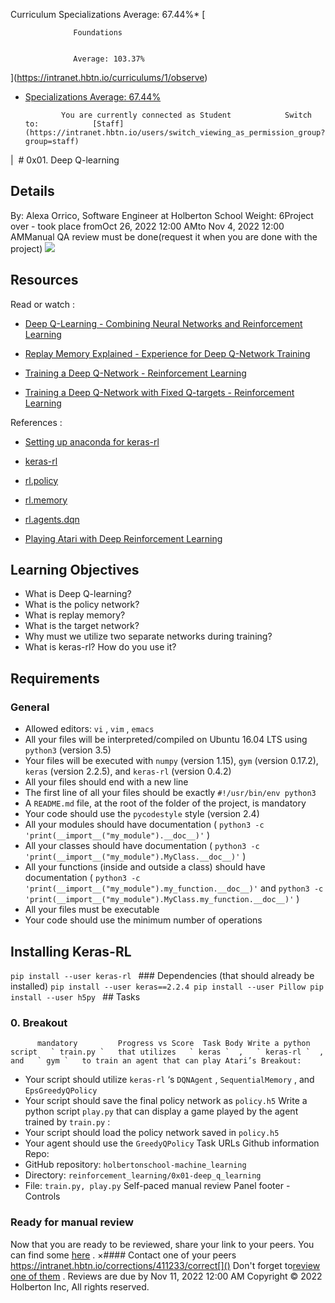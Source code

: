 Curriculum Specializations Average: 67.44%\* [

                  Foundations


                  Average: 103.37%

](https://intranet.hbtn.io/curriculums/1/observe)

- [Specializations Average: 67.44%](https://intranet.hbtn.io/curriculums/2/observe)

              You are currently connected as Student            Switch to:            [Staff](https://intranet.hbtn.io/users/switch_viewing_as_permission_group?group=staff)

|  # 0x01. Deep Q-learning

## Details

By: Alexa Orrico, Software Engineer at Holberton School Weight: 6Project over - took place fromOct 26, 2022 12:00 AMto Nov 4, 2022 12:00 AMManual QA review must be done(request it when you are done with the project) ![](https://holbertonintranet.s3.amazonaws.com/uploads/medias/2020/8/9239a27ccd609cb9092aba0e6bb55ba7b5cf0b6b.gif?X-Amz-Algorithm=AWS4-HMAC-SHA256&X-Amz-Credential=AKIARDDGGGOU5BHMTQX4%2F20221107%2Fus-east-1%2Fs3%2Faws4_request&X-Amz-Date=20221107T182424Z&X-Amz-Expires=86400&X-Amz-SignedHeaders=host&X-Amz-Signature=be0b46e8827b8aabcd4b148e4fb9c58e1a707a68592f77683c4db5aef7bf95c6)

## Resources

Read or watch :

- [Deep Q-Learning - Combining Neural Networks and Reinforcement Learning](https://intranet.hbtn.io/rltoken/vf8M2yFL9vWcFftBWFG2KQ)

- [Replay Memory Explained - Experience for Deep Q-Network Training](https://intranet.hbtn.io/rltoken/LciKBr548xY_iD4QkUatNw)

- [Training a Deep Q-Network - Reinforcement Learning](https://intranet.hbtn.io/rltoken/ZwReaNdr4Ei4GxWr-56oFg)

- [Training a Deep Q-Network with Fixed Q-targets - Reinforcement Learning](https://intranet.hbtn.io/rltoken/xAP3VzSnw0HLwjrBRn46Xw)

References :

- [Setting up anaconda for keras-rl](https://intranet.hbtn.io/rltoken/Q8hBeid5HHPA_YToSl5evg)

- [keras-rl](https://intranet.hbtn.io/rltoken/mSQhyiu7FEaFi_qTft1G2w)
- [rl.policy](https://github.com/keras-rl/keras-rl/blob/master/rl/policy.py)

- [rl.memory](https://github.com/keras-rl/keras-rl/blob/master/rl/memory.py)

- [rl.agents.dqn](https://github.com/keras-rl/keras-rl/blob/master/rl/agents/dqn.py)

- [Playing Atari with Deep Reinforcement Learning](https://intranet.hbtn.io/rltoken/SekcqEIbg0hxdEvoQSB-kA)

## Learning Objectives

- What is Deep Q-learning?
- What is the policy network?
- What is replay memory?
- What is the target network?
- Why must we utilize two separate networks during training?
- What is keras-rl? How do you use it?

## Requirements

### General

- Allowed editors: `vi` , `vim` , `emacs`
- All your files will be interpreted/compiled on Ubuntu 16.04 LTS using `python3` (version 3.5)
- Your files will be executed with `numpy` (version 1.15), `gym` (version 0.17.2), `keras` (version 2.2.5), and `keras-rl` (version 0.4.2)
- All your files should end with a new line
- The first line of all your files should be exactly `#!/usr/bin/env python3`
- A `README.md` file, at the root of the folder of the project, is mandatory
- Your code should use the `pycodestyle` style (version 2.4)
- All your modules should have documentation ( `python3 -c 'print(__import__("my_module").__doc__)'` )
- All your classes should have documentation ( `python3 -c 'print(__import__("my_module").MyClass.__doc__)'` )
- All your functions (inside and outside a class) should have documentation ( `python3 -c 'print(__import__("my_module").my_function.__doc__)'` and `python3 -c 'print(__import__("my_module").MyClass.my_function.__doc__)'` )
- All your files must be executable
- Your code should use the minimum number of operations

## Installing Keras-RL

`pip install --user keras-rl ` ### Dependencies (that should already be installed)
`pip install --user keras==2.2.4 pip install --user Pillow pip install --user h5py ` ## Tasks

### 0. Breakout

          mandatory         Progress vs Score  Task Body Write a python script   ` train.py `   that utilizes   ` keras `  ,   ` keras-rl `  , and   ` gym `   to train an agent that can play Atari’s Breakout:

- Your script should utilize `keras-rl` ‘s `DQNAgent` , `SequentialMemory` , and `EpsGreedyQPolicy`
- Your script should save the final policy network as `policy.h5`
  Write a python script `play.py` that can display a game played by the agent trained by `train.py` :
- Your script should load the policy network saved in `policy.h5`
- Your agent should use the `GreedyQPolicy`
  Task URLs Github information Repo:
- GitHub repository: `holbertonschool-machine_learning`
- Directory: `reinforcement_learning/0x01-deep_q_learning`
- File: `train.py, play.py`
  Self-paced manual review Panel footer - Controls

### Ready for manual review

Now that you are ready to be reviewed, share your link to your peers. You can find some [here](https://intranet.hbtn.io/projects/784#available-reviewers-modal)
.
×#### Contact one of your peers
https://intranet.hbtn.io/corrections/411233/correct[]()
Don't forget to[review one of them](https://intranet.hbtn.io/corrections/to_review)
. Reviews are due by Nov 11, 2022 12:00 AM
Copyright © 2022 Holberton Inc, All rights reserved.
